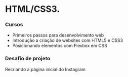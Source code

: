 # HTML/CSS3.

### Cursos
 * Primeiros passos para desenvolvimento web
 * Introdução a criação de websites com HTML5 e CSS3
 * Posicionando elementos com Flexbox em CSS

### Desafio de projeto
Recriando a página inicial do Instagram

